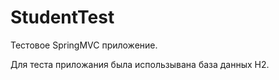 # StudentTest
Тестовое SpringMVC приложение.

Для теста приложания была использывана база данных H2.
